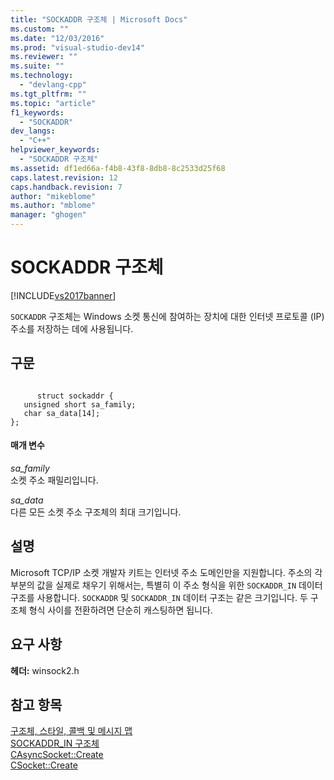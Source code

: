 ```yaml
---
title: "SOCKADDR 구조체 | Microsoft Docs"
ms.custom: ""
ms.date: "12/03/2016"
ms.prod: "visual-studio-dev14"
ms.reviewer: ""
ms.suite: ""
ms.technology: 
  - "devlang-cpp"
ms.tgt_pltfrm: ""
ms.topic: "article"
f1_keywords: 
  - "SOCKADDR"
dev_langs: 
  - "C++"
helpviewer_keywords: 
  - "SOCKADDR 구조체"
ms.assetid: df1ed66a-f4b8-43f8-8db8-8c2533d25f68
caps.latest.revision: 12
caps.handback.revision: 7
author: "mikeblome"
ms.author: "mblome"
manager: "ghogen"
---
```

# SOCKADDR 구조체
[!INCLUDE[vs2017banner](../../assembler/inline/includes/vs2017banner.md)]

`SOCKADDR` 구조체는 Windows 소켓 통신에 참여하는 장치에 대한 인터넷 프로토콜 \(IP\) 주소를 저장하는 데에 사용됩니다.  
  
## 구문  
  
```  
  
      struct sockaddr {  
   unsigned short sa_family;  
   char sa_data[14];  
};  
```  
  
#### 매개 변수  
 *sa\_family*  
 소켓 주소 패밀리입니다.  
  
 *sa\_data*  
 다른 모든 소켓 주소 구조체의 최대 크기입니다.  
  
## 설명  
 Microsoft TCP\/IP 소켓 개발자 키트는 인터넷 주소 도메인만을 지원합니다.  주소의 각 부분의 값을 실제로 채우기 위해서는, 특별히 이 주소 형식을 위한 `SOCKADDR_IN` 데이터 구조를 사용합니다.  `SOCKADDR` 및 `SOCKADDR_IN` 데이터 구조는 같은 크기입니다.  두 구조체 형식 사이를 전환하려면 단순히 캐스팅하면 됩니다.  
  
## 요구 사항  
 **헤더:** winsock2.h  
  
## 참고 항목  
 [구조체, 스타일, 콜백 및 메시지 맵](../../mfc/reference/structures-styles-callbacks-and-message-maps.md)   
 [SOCKADDR\_IN 구조체](../../mfc/reference/sockaddr-in-structure.md)   
 [CAsyncSocket::Create](../Topic/CAsyncSocket::Create.md)   
 [CSocket::Create](../Topic/CSocket::Create.md)